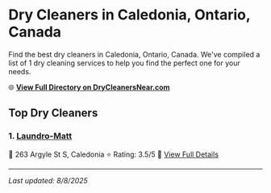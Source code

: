 # Dry Cleaners in Caledonia, Ontario, Canada

Find the best dry cleaners in Caledonia, Ontario, Canada. We've compiled a list of 1 dry cleaning services to help you find the perfect one for your needs.

🌐 **[View Full Directory on DryCleanersNear.com](https://drycleanersnear.com/city/Canada/Ontario/Caledonia)**

## Top Dry Cleaners

### 1. [Laundro-Matt](https://drycleanersnear.com/dryCleaner/689014d7913e4c7c8f7e9c7b/laundro-matt)
📍 263 Argyle St S, Caledonia
⭐ Rating: 3.5/5
🔗 [View Full Details](https://drycleanersnear.com/dryCleaner/689014d7913e4c7c8f7e9c7b/laundro-matt)


---

*Last updated: 8/8/2025*
